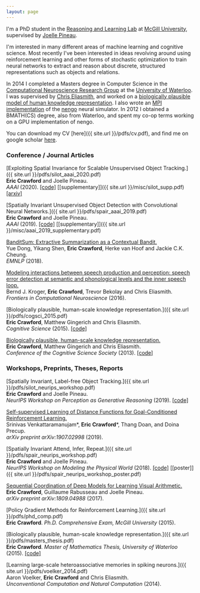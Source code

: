 ```yaml
---
layout: page
---
```


I'm a PhD student in the [Reasoning and Learning Lab](http://rl.cs.mcgill.ca/) at [McGill University](https://www.mcgill.ca/), supervised by [Joelle Pineau](http://cs.mcgill.ca/~jpineau/).

I'm interested in many different areas of machine learning and cognitive science. Most recently I've been interested in ideas revolving around using reinforcement learning and other forms of stochastic optimization to train neural networks to extract and reason about discrete, structured representations such as objects and relations.

In 2014 I completed a Masters degree in Computer Science in the [Computational Neuroscience Research Group](http://compneuro.uwaterloo.ca/) at the [University of Waterloo](https://uwaterloo.ca/). I was supervised by [Chris Eliasmith](http://arts.uwaterloo.ca/~celiasmi/), and worked on a [biologically plausible model of human knowledge representation](https://github.com/e2crawfo/hrr-scaling). I also wrote an [MPI implementation](https://github.com/e2crawfo/nengo_mpi) of the [nengo](https://github.com/nengo/nengo) neural simulator. In 2012 I obtained a BMATH(CS) degree, also from Waterloo, and spent my co-op terms working on a GPU implementation of nengo.

You can download my CV [here]({{ site.url }}/pdfs/cv.pdf), and find me on google scholar [here](https://scholar.google.ca/citations?user=CcifQGgAAAAJ&hl=en).

### Conference / Journal Articles
[Exploiting Spatial Invariance for Scalable Unsupervised Object Tracking.]({{ site.url }}/pdfs/silot_aaai_2020.pdf)  
**Eric Crawford** and Joelle Pineau.  
*AAAI* (2020). [[code]](https://github.com/e2crawfo/silot) [[supplementary]]({{ site.url }}/misc/silot_supp.pdf) [[arxiv]](https://arxiv.org/abs/1911.09033)

[Spatially Invariant Unsupervised Object Detection with Convolutional Neural Networks.]({{ site.url }}/pdfs/spair_aaai_2019.pdf)  
**Eric Crawford** and Joelle Pineau.  
*AAAI* (2019). [[code]](https://github.com/e2crawfo/auto_yolo) [[supplementary]]({{ site.url }}/misc/aaai_2019_supplementary.pdf)

[BanditSum: Extractive Summarization as a Contextual Bandit.](https://arxiv.org/abs/1809.09672)  
Yue Dong, Yikang Shen, **Eric Crawford**, Herke van Hoof and Jackie C.K. Cheung.  
*EMNLP* (2018).

[Modeling interactions between speech production and perception: speech error detection at semantic and phonological levels and the inner speech loop.](https://www.ncbi.nlm.nih.gov/pmc/articles/PMC4885855/)  
Bernd J. Kroger, **Eric Crawford**, Trevor Bekolay and Chris Eliasmith.  
*Frontiers in Computational Neuroscience* (2016).

[Biologically plausible, human-scale knowledge representation.]({{ site.url }}/pdfs/cogsci_2015.pdf)  
**Eric Crawford**, Matthew Gingerich and Chris Eliasmith.  
*Cognitive Science* (2015). [[code]](https://github.com/e2crawfo/hrr-scaling)

[Biologically plausible, human-scale knowledge representation.](https://mindmodeling.org/cogsci2013/papers/0099/paper0099.pdf)  
**Eric Crawford**, Matthew Gingerich and Chris Eliasmith.  
*Conference of the Cognitive Science Society* (2013). [[code]](https://github.com/e2crawfo/hrr-scaling)

### Workshops, Preprints, Theses, Reports
[Spatially Invariant, Label-free Object Tracking.]({{ site.url }}/pdfs/silot_neurips_workshop.pdf)  
**Eric Crawford** and Joelle Pineau.  
*NeurIPS Workshop on Perception as Generative Reasoning* (2019). [[code]](https://github.com/e2crawfo/silot)

[Self-supervised Learning of Distance Functions for Goal-Conditioned Reinforcement Learning.](https://arxiv.org/abs/1907.02998)  
Srinivas Venkattaramanujam\*, **Eric Crawford**\*, Thang Doan, and Doina Precup.  
*arXiv preprint arXiv:1907.02998* (2019).

[Spatially Invariant Attend, Infer, Repeat.]({{ site.url }}/pdfs/spair_neurips_workshop.pdf)  
**Eric Crawford** and Joelle Pineau.  
*NeurIPS Workshop on Modeling the Physical World* (2018). [[code]](https://github.com/e2crawfo/auto_yolo) [[poster]]({{ site.url }}/pdfs/spair_neurips_workshop_poster.pdf)  

[Sequential Coordination of Deep Models for Learning Visual Arithmetic.](https://arxiv.org/abs/1809.04988)  
**Eric Crawford**, Guillaume Rabusseau and Joelle Pineau.  
*arXiv preprint arXiv:1809.04988* (2017).

[Policy Gradient Methods for Reinforcement Learning.]({{ site.url }}/pdfs/phd_comp.pdf)  
**Eric Crawford**.
*Ph.D. Comprehensive Exam, McGill University* (2015).

[Biologically plausible, human-scale knowledge representation.]({{ site.url }}/pdfs/masters_thesis.pdf)  
**Eric Crawford**.
*Master of Mathematics Thesis, University of Waterloo* (2015). [[code]](https://github.com/e2crawfo/hrr-scaling)

[Learning large-scale heteroassociative memories in spiking neurons.]({{ site.url }}/pdfs/voelker_2014.pdf)  
Aaron Voelker, **Eric Crawford** and Chris Eliasmith.  
*Unconventional Computation and Natural Computation* (2014).

